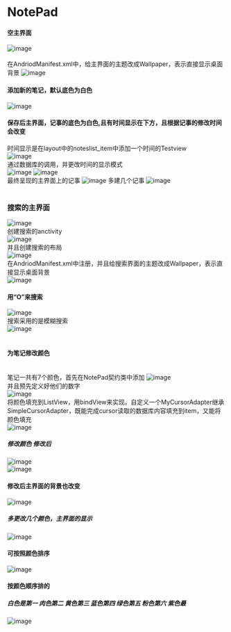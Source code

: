 # NotePad
#### 空主界面
![image](https://github.com/zimando/NotePad-master/raw/master/app/src/main/res/drawable/1.png)
<br>  
在AndriodManifest.xml中，给主界面的主题改成Wallpaper，表示直接显示桌面背景
![image](https://github.com/zimando/NotePad-master/raw/master/app/src/main/res/drawable/30.png)
#### 添加新的笔记，默认底色为白色
![image](https://github.com/zimando/NotePad-master/raw/master/app/src/main/res/drawable/2.png)
#### 保存后主界面，记事的底色为白色,且有时间显示在下方，且根据记事的修改时间会改变
时间显示是在layout中的noteslist_item中添加一个时间的Testview
<br>![image](https://github.com/zimando/NotePad-master/raw/master/app/src/main/res/drawable/35.png)
<br> 通过数据库的调用，并更改时间的显示模式
<br>
![image](https://github.com/zimando/NotePad-master/raw/master/app/src/main/res/drawable/29.png)
![image](https://github.com/zimando/NotePad-master/raw/master/app/src/main/res/drawable/36.png)
<br> 最终呈现的主界面上的记事 
![image](https://github.com/zimando/NotePad-master/raw/master/app/src/main/res/drawable/5.png)
多建几个记事
![image](https://github.com/zimando/NotePad-master/raw/master/app/src/main/res/drawable/6.png)
<br> <br> 
### 搜索的主界面
![image](https://github.com/zimando/NotePad-master/raw/master/app/src/main/res/drawable/7.png)
<br>创建搜索的anctivity <br>
![image](https://github.com/zimando/NotePad-master/raw/master/app/src/main/res/drawable/26.png)
<br>并且创建搜索的布局 <br>
![image](https://github.com/zimando/NotePad-master/raw/master/app/src/main/res/drawable/27.png)
<br> 在AndriodManifest.xml中注册，并且给搜索界面的主题改成Wallpaper，表示直接显示桌面背景 <br>
![image](https://github.com/zimando/NotePad-master/raw/master/app/src/main/res/drawable/32.png)
#### 用“O”来搜索 
![image](https://github.com/zimando/NotePad-master/raw/master/app/src/main/res/drawable/8.png)
<br> 搜索采用的是模糊搜索 <br>
![image](https://github.com/zimando/NotePad-master/raw/master/app/src/main/res/drawable/25.png)
<br> <br> 
#### 为笔记修改颜色
<br> 笔记一共有7个颜色，首先在NotePad契约类中添加
![image](https://github.com/zimando/NotePad-master/raw/master/app/src/main/res/drawable/24.png)
<br> 并且预先定义好他们的数字<br>
![image](https://github.com/zimando/NotePad-master/raw/master/app/src/main/res/drawable/33.png)
<br> 将颜色填充到ListView，用bindView来实现。自定义一个MyCursorAdapter继承SimpleCursorAdapter，既能完成cursor读取的数据库内容填充到item，又能将颜色填充 <br>
![image](https://github.com/zimando/NotePad-master/raw/master/app/src/main/res/drawable/39.png)
##### 修改颜色           修改后
![image](https://github.com/zimando/NotePad-master/raw/master/app/src/main/res/drawable/15.png)          
![image](https://github.com/zimando/NotePad-master/raw/master/app/src/main/res/drawable/16.png)
#### 修改后主界面的背景也改变
![image](https://github.com/zimando/NotePad-master/raw/master/app/src/main/res/drawable/17.png)
##### 多更改几个颜色，主界面的显示
![image](https://github.com/zimando/NotePad-master/raw/master/app/src/main/res/drawable/18.png)
#### 可按照颜色排序
![image](https://github.com/zimando/NotePad-master/raw/master/app/src/main/res/drawable/19.png)
#### 按颜色顺序排的
##### 白色是第一 肉色第二 黄色第三 蓝色第四 绿色第五 粉色第六 紫色最
![image](https://github.com/zimando/NotePad-master/raw/master/app/src/main/res/drawable/20.png)
